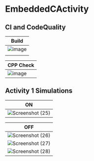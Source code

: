 # EmbeddedCActivity
## CI and CodeQuality

|                                  Build                                                                         |                                      
|----------------------------------------------------------------------------------------------------------------|
|![image](https://user-images.githubusercontent.com/67336902/115953189-951d1f80-a507-11eb-96a5-cbe1deff0511.png) |
|                                                                                                                |

|                                 CPP Check                                                                        |
|------------------------------------------------------------------------------------------------------------------|
|![image](https://user-images.githubusercontent.com/67336902/115953686-884dfb00-a50a-11eb-9335-2f7cd2bd8964.png)   |


## Activity 1 Simulations

|                                                    ON                                                                    |
|--------------------------------------------------------------------------------------------------------------------------|
|![Screenshot (25)](https://user-images.githubusercontent.com/67336902/115955985-e33a1f00-a517-11eb-90ac-b4d6cef0409d.png) |

|                                                    OFF                                                                   |
|--------------------------------------------------------------------------------------------------------------------------|
|![Screenshot (26)](https://user-images.githubusercontent.com/67336902/115955996-f3ea9500-a517-11eb-828c-68833844ad7c.png) |
|![Screenshot (27)](https://user-images.githubusercontent.com/67336902/115956001-fcdb6680-a517-11eb-9ac3-bf20d094a7c8.png) |
|![Screenshot (28)](https://user-images.githubusercontent.com/67336902/115956004-049b0b00-a518-11eb-86d3-9cefe5c76e0d.png) |




